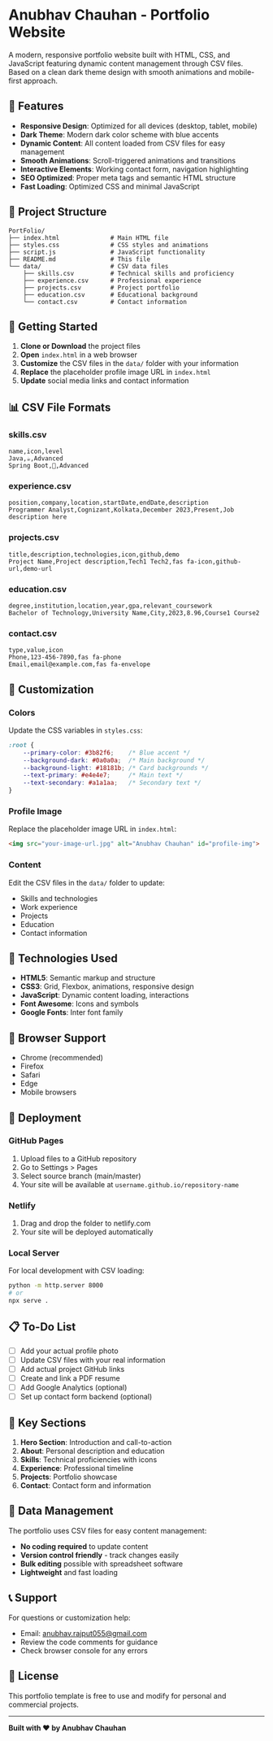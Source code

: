 # Anubhav Chauhan - Portfolio Website

A modern, responsive portfolio website built with HTML, CSS, and JavaScript featuring dynamic content management through CSV files. Based on a clean dark theme design with smooth animations and mobile-first approach.

## 🌟 Features

- **Responsive Design**: Optimized for all devices (desktop, tablet, mobile)
- **Dark Theme**: Modern dark color scheme with blue accents
- **Dynamic Content**: All content loaded from CSV files for easy management
- **Smooth Animations**: Scroll-triggered animations and transitions
- **Interactive Elements**: Working contact form, navigation highlighting
- **SEO Optimized**: Proper meta tags and semantic HTML structure
- **Fast Loading**: Optimized CSS and minimal JavaScript

## 📁 Project Structure

```
PortFolio/
├── index.html              # Main HTML file
├── styles.css              # CSS styles and animations
├── script.js               # JavaScript functionality
├── README.md               # This file
└── data/                   # CSV data files
    ├── skills.csv          # Technical skills and proficiency
    ├── experience.csv      # Professional experience
    ├── projects.csv        # Project portfolio
    ├── education.csv       # Educational background
    └── contact.csv         # Contact information
```

## 🚀 Getting Started

1. **Clone or Download** the project files
2. **Open** `index.html` in a web browser
3. **Customize** the CSV files in the `data/` folder with your information
4. **Replace** the placeholder profile image URL in `index.html`
5. **Update** social media links and contact information

## 📊 CSV File Formats

### skills.csv
```csv
name,icon,level
Java,☕,Advanced
Spring Boot,🍃,Advanced
```

### experience.csv
```csv
position,company,location,startDate,endDate,description
Programmer Analyst,Cognizant,Kolkata,December 2023,Present,Job description here
```

### projects.csv
```csv
title,description,technologies,icon,github,demo
Project Name,Project description,Tech1 Tech2,fas fa-icon,github-url,demo-url
```

### education.csv
```csv
degree,institution,location,year,gpa,relevant_coursework
Bachelor of Technology,University Name,City,2023,8.96,Course1 Course2
```

### contact.csv
```csv
type,value,icon
Phone,123-456-7890,fas fa-phone
Email,email@example.com,fas fa-envelope
```

## 🎨 Customization

### Colors
Update the CSS variables in `styles.css`:
```css
:root {
    --primary-color: #3b82f6;    /* Blue accent */
    --background-dark: #0a0a0a;  /* Main background */
    --background-light: #18181b; /* Card backgrounds */
    --text-primary: #e4e4e7;     /* Main text */
    --text-secondary: #a1a1aa;   /* Secondary text */
}
```

### Profile Image
Replace the placeholder image URL in `index.html`:
```html
<img src="your-image-url.jpg" alt="Anubhav Chauhan" id="profile-img">
```

### Content
Edit the CSV files in the `data/` folder to update:
- Skills and technologies
- Work experience
- Projects
- Education
- Contact information

## 🔧 Technologies Used

- **HTML5**: Semantic markup and structure
- **CSS3**: Grid, Flexbox, animations, responsive design
- **JavaScript**: Dynamic content loading, interactions
- **Font Awesome**: Icons and symbols
- **Google Fonts**: Inter font family

## 📱 Browser Support

- Chrome (recommended)
- Firefox
- Safari
- Edge
- Mobile browsers

## 🚀 Deployment

### GitHub Pages
1. Upload files to a GitHub repository
2. Go to Settings > Pages
3. Select source branch (main/master)
4. Your site will be available at `username.github.io/repository-name`

### Netlify
1. Drag and drop the folder to netlify.com
2. Your site will be deployed automatically

### Local Server
For local development with CSV loading:
```bash
python -m http.server 8000
# or
npx serve .
```

## 📋 To-Do List

- [ ] Add your actual profile photo
- [ ] Update CSV files with your real information
- [ ] Add actual project GitHub links
- [ ] Create and link a PDF resume
- [ ] Add Google Analytics (optional)
- [ ] Set up contact form backend (optional)

## 🎯 Key Sections

1. **Hero Section**: Introduction and call-to-action
2. **About**: Personal description and education
3. **Skills**: Technical proficiencies with icons
4. **Experience**: Professional timeline
5. **Projects**: Portfolio showcase
6. **Contact**: Contact form and information

## 🔄 Data Management

The portfolio uses CSV files for easy content management:
- **No coding required** to update content
- **Version control friendly** - track changes easily
- **Bulk editing** possible with spreadsheet software
- **Lightweight** and fast loading

## 📞 Support

For questions or customization help:
- Email: anubhav.rajput055@gmail.com
- Review the code comments for guidance
- Check browser console for any errors

## 📄 License

This portfolio template is free to use and modify for personal and commercial projects.

---

**Built with ❤️ by Anubhav Chauhan** 